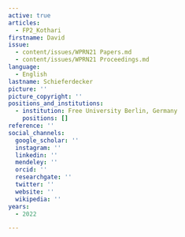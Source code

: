 ```yaml
---
active: true
articles:
  - FP2_Kothari
firstname: David
issue:
  - content/issues/WPRN21 Papers.md
  - content/issues/WPRN21 Proceedings.md
language:
  - English
lastname: Schieferdecker
picture: ''
picture_copyright: ''
positions_and_institutions:
  - institution: Free University Berlin, Germany
    positions: []
reference: ''
social_channels:
  google_scholar: ''
  instagram: ''
  linkedin: ''
  mendeley: ''
  orcid: ''
  researchgate: ''
  twitter: ''
  website: ''
  wikipedia: ''
years:
  - 2022

---
```

